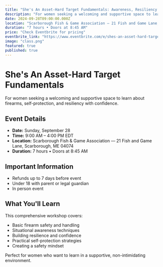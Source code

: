 ```yaml
---
title: "She's An Asset-Hard Target Fundamentals: Awareness, Resiliency & Firearms"
description: "For women seeking a welcoming and supportive space to learn about firearms, self-protection, and resiliency with confidence."
date: 2024-09-28T09:00:00.000Z
location: "Scarborough Fish & Game Association — 21 Fish and Game Lane, Scarborough, ME 04074"
duration: "7 hours • Doors at 8:45 AM"
price: "Check Eventbrite for pricing"
eventbrite_link: "https://www.eventbrite.com/e/shes-an-asset-hard-target-fundamentals-awareness-resiliency-firearms-tickets-1584233808969?aff=oddtdtcreator"
image: "class.png"
featured: true
published: true
---
```


# She's An Asset-Hard Target Fundamentals

For women seeking a welcoming and supportive space to learn about firearms, self-protection, and resiliency with confidence.

## Event Details

- **Date:** Sunday, September 28
- **Time:** 9:00 AM – 4:00 PM EDT
- **Location:** Scarborough Fish & Game Association — 21 Fish and Game Lane, Scarborough, ME 04074
- **Duration:** 7 hours • Doors at 8:45 AM

## Important Information

- Refunds up to 7 days before event
- Under 18 with parent or legal guardian
- In person event

## What You'll Learn

This comprehensive workshop covers:

- Basic firearm safety and handling
- Situational awareness techniques
- Building resilience and confidence
- Practical self-protection strategies
- Creating a safety mindset

Perfect for women who want to learn in a supportive, non-intimidating environment.
